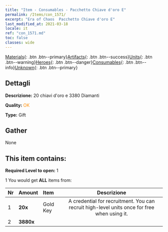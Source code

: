 ```yaml
---
title: "Item - Consumables - Pacchetto Chiave d'oro E"
permalink: /Items/con_1571/
excerpt: "Era of Chaos  Pacchetto Chiave d'oro E"
last_modified_at: 2021-03-18
locale: it
ref: "con_1571.md"
toc: false
classes: wide
---
```

 [Materials](/it/Items/){: .btn .btn--primary}[Artifacts](/it/Items/Artifacts/){: .btn .btn--success}[Units](/it/Items/Units/){: .btn .btn--warning}[Heroes](/it/Items/Heroes/){: .btn .btn--danger}[Consumables](/it/Items/Consumables/){: .btn .btn--info}[Unknown](/it/Items/Unknown/){: .btn .btn--primary}

## Dettagli
 **Descrizione:** 20 chiavi d'oro e 3380 Diamanti

 **Quality:** <span style="color: #FF8C00">OK</span>

 **Type:** Gift

## Gather

  None

## This item contains:

 **Required Level to open:** 1

 1 You would get **ALL** items  from:

  | Nr | Amount |     Item    | Descrizione |
  |:---|:-------|:------------|:-----------:|
  | 1 |  **20x** | Gold Key | A credential for recruitment. You can recruit high-level units once for free when using it.  | 
  | 2 |  **3880x** | <i class="fas fa-gem"/> |  | 
